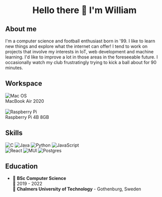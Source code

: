 <h1 
    align='center'
> Hello there 👋 I'm William 
</h1>

## About me

I'm a computer science and football enthusiast born in '99. I like to learn new things and explore what the internet can offer! I tend to work on projects that involve my interests in IoT, web development and machine learning. I'd like to improve a lot in those areas in the foreseeable future. I occasionally  watch my club frustratingly trying to kick a ball about for 90 minutes.

## Workspace

![Mac OS]  
MacBook Air 2020
<br/>
<br/>
![Raspberry Pi]  
Raspberry Pi 4B 8GB

## Skills

![C]
![Java]
![Python]
![JavaScript]  
![React]
![MUI]
![Postgres]


## Education

- 📖 **BSc Computer Science**\
📆 2019 - 2022\
📍 **Chalmers University of Technology** - Gothenburg, Sweden

[Postgres]:https://img.shields.io/badge/postgres-%23316192.svg?style=for-the-badge&logo=postgresql&logoColor=white
[MUI]:https://img.shields.io/badge/MUI-%230081CB.svg?style=for-the-badge&logo=mui&logoColor=white
[React]:https://img.shields.io/badge/react-%2320232a.svg?style=for-the-badge&logo=react&logoColor=%2361DAFB
[C]:https://img.shields.io/badge/c-%2300599C.svg?style=for-the-badge&logo=c&logoColor=white
[Java]:https://img.shields.io/badge/java-%23ED8B00.svg?style=for-the-badge&logo=java&logoColor=white
[JavaScript]:https://img.shields.io/badge/javascript-%23323330.svg?style=for-the-badge&logo=javascript&logoColor=%23F7DF1E
[Python]:https://img.shields.io/badge/python-3670A0?style=for-the-badge&logo=python&logoColor=ffdd54
[Raspberry Pi]:https://img.shields.io/badge/-RaspberryPi-C51A4A?style=for-the-badge&logo=Raspberry-Pi
[Mac OS]:https://img.shields.io/badge/mac%20os-000000?style=for-the-badge&logo=macos&logoColor=F0F0F0